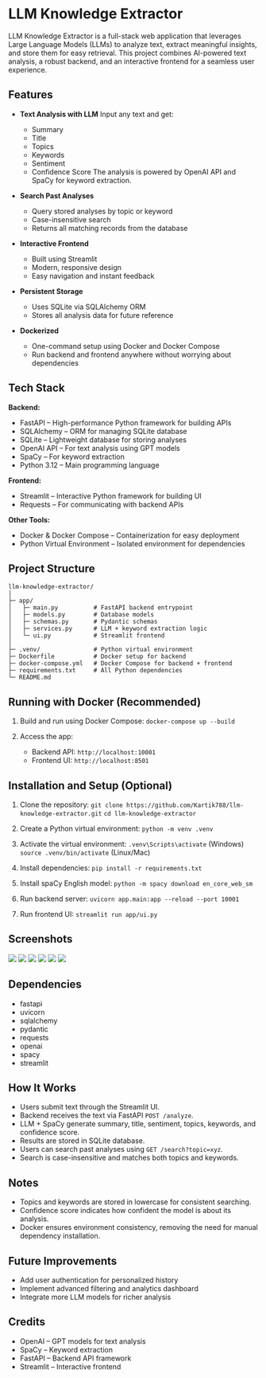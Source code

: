 # LLM Knowledge Extractor

LLM Knowledge Extractor is a full-stack web application that leverages Large Language Models (LLMs) to analyze text, extract meaningful insights, and store them for easy retrieval. This project combines AI-powered text analysis, a robust backend, and an interactive frontend for a seamless user experience.

## Features

* **Text Analysis with LLM**
  Input any text and get:

  * Summary
  * Title
  * Topics
  * Keywords
  * Sentiment
  * Confidence Score
    The analysis is powered by OpenAI API and SpaCy for keyword extraction.

* **Search Past Analyses**

  * Query stored analyses by topic or keyword
  * Case-insensitive search
  * Returns all matching records from the database

* **Interactive Frontend**

  * Built using Streamlit
  * Modern, responsive design
  * Easy navigation and instant feedback

* **Persistent Storage**

  * Uses SQLite via SQLAlchemy ORM
  * Stores all analysis data for future reference

* **Dockerized**

  * One-command setup using Docker and Docker Compose
  * Run backend and frontend anywhere without worrying about dependencies

## Tech Stack

**Backend:**

* FastAPI – High-performance Python framework for building APIs
* SQLAlchemy – ORM for managing SQLite database
* SQLite – Lightweight database for storing analyses
* OpenAI API – For text analysis using GPT models
* SpaCy – For keyword extraction
* Python 3.12 – Main programming language

**Frontend:**

* Streamlit – Interactive Python framework for building UI
* Requests – For communicating with backend APIs

**Other Tools:**

* Docker & Docker Compose – Containerization for easy deployment
* Python Virtual Environment – Isolated environment for dependencies

## Project Structure

```
llm-knowledge-extractor/
│
├─ app/
│   ├─ main.py          # FastAPI backend entrypoint
│   ├─ models.py        # Database models
│   ├─ schemas.py       # Pydantic schemas
│   ├─ services.py      # LLM + keyword extraction logic
│   └─ ui.py            # Streamlit frontend
│
├─ .venv/               # Python virtual environment
├─ Dockerfile           # Docker setup for backend
├─ docker-compose.yml   # Docker Compose for backend + frontend
├─ requirements.txt     # All Python dependencies
└─ README.md
```
## Running with Docker (Recommended)

1. Build and run using Docker Compose:
   `docker-compose up --build`

2. Access the app:

   * Backend API: `http://localhost:10001`
   * Frontend UI: `http://localhost:8501`


## Installation and Setup (Optional)

1. Clone the repository:
   `git clone https://github.com/Kartik788/llm-knowledge-extractor.git`
   `cd llm-knowledge-extractor`

2. Create a Python virtual environment:
   `python -m venv .venv`

3. Activate the virtual environment:
   `.venv\Scripts\activate` (Windows)
   `source .venv/bin/activate` (Linux/Mac)

4. Install dependencies:
   `pip install -r requirements.txt`

5. Install spaCy English model:
   `python -m spacy download en_core_web_sm`

6. Run backend server:
   `uvicorn app.main:app --reload --port 10001`

7. Run frontend UI:
   `streamlit run app/ui.py`


## Screenshots

![](screenshots/Screenshot_1.png)
![](screenshots/Screenshot_2.png)
![](screenshots/Screenshot_3.png)
![](screenshots/Screenshot_4.png)
![](screenshots/Screenshot_5.png)
![](screenshots/Screenshot_6.png)


## Dependencies

* fastapi
* uvicorn
* sqlalchemy
* pydantic
* requests
* openai
* spacy
* streamlit

## How It Works

* Users submit text through the Streamlit UI.
* Backend receives the text via FastAPI `POST /analyze`.
* LLM + SpaCy generate summary, title, sentiment, topics, keywords, and confidence score.
* Results are stored in SQLite database.
* Users can search past analyses using `GET /search?topic=xyz`.
* Search is case-insensitive and matches both topics and keywords.

## Notes

* Topics and keywords are stored in lowercase for consistent searching.
* Confidence score indicates how confident the model is about its analysis.
* Docker ensures environment consistency, removing the need for manual dependency installation.

## Future Improvements

* Add user authentication for personalized history
* Implement advanced filtering and analytics dashboard
* Integrate more LLM models for richer analysis

## Credits

* OpenAI – GPT models for text analysis
* SpaCy – Keyword extraction
* FastAPI – Backend API framework
* Streamlit – Interactive frontend
